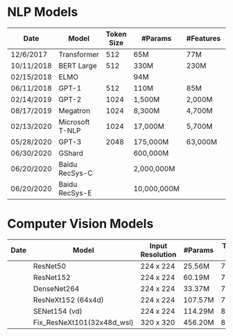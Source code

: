 
# NLP Models

|    Date    |      Model      | Token Size |   #Params   | #Features | Inference GFLOPs | Training PFLOPs |
|------------|-----------------|------------|-------------|-----------|------------------|-----------------|
| 12/6/2017  | Transformer     |        512 | 65M         | 77M       | 54               |                 |
| 10/11/2018 | BERT Large      |        512 | 330M        | 230M      | 340              |                 |
| 02/15/2018 | ELMO            |            | 94M         |           |                  |                 |
| 06/11/2018 | GPT-1           |        512 | 110M        | 85M       | 96               |                 |
| 02/14/2019 | GPT-2           |       1024 | 1,500M      | 2,000M    | 3,400            |                 |
| 08/17/2019 | Megatron        |       1024 | 8,300M      | 4,700M    | 18,000           |                 |
| 02/13/2020 | Microsoft T-NLP |       1024 | 17,000M     | 5,700M    | 36,000           |                 |
| 05/28/2020 | GPT-3           |       2048 | 175,000M    | 63,000M   | 740,000          |                 |
| 06/30/2020 | GShard          |            | 600,000M    |           |                  |                 |
| 06/20/2020 | Baidu RecSys-C  |            | 2,000,000M  |           | ~O(0.1)          |                 |
| 06/20/2020 | Baidu RecSys-E  |            | 10,000,000M |           | ~O(0.1)          |                 |



# Computer Vision Models
| Date |           Model            | Input Resolution | #Params | Top-1 | Inference GFLOPs | Training PFLOPs |
|------|----------------------------|------------------|---------|-------|------------------|-----------------|
|      | ResNet50                   | 224 x 224        | 25.56M  | 76.50 |             8.19 |                 |
|      | ResNet152                  | 224 x 224        | 60.19M  | 78.30 |            23.05 |                 |
|      | DenseNet264                | 224 x 224        | 33.37M  | 78.00 |            11.54 |                 |
|      | ResNeXt152 (64x4d)         | 224 x 224        | 107.57M | 79.50 |            43.03 |                 |
|      | SENet154 (vd)              | 224 x 224        | 114.29M | 81.40 |            45.83 |                 |
|      | Fix_ResNeXt101(32x48d_wsl) | 320 x 320        | 456.20M | 86.30 |           354.23 |                 |
